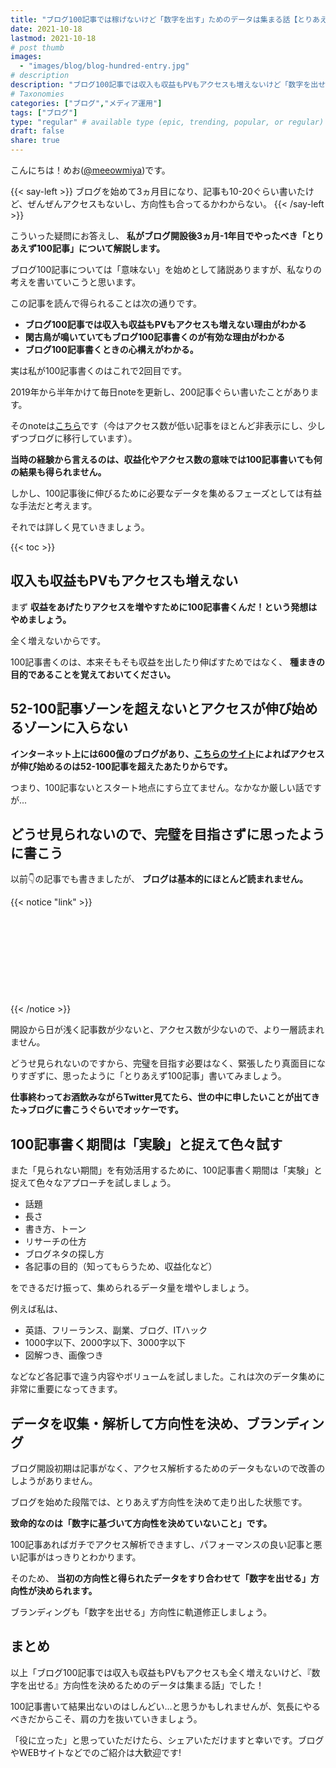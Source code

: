 ```yaml
---
title: "ブログ100記事では稼げないけど「数字を出す」ためのデータは集まる話【とりあえず100記事｜意味ない】"
date: 2021-10-18
lastmod: 2021-10-18
# post thumb
images:
  - "images/blog/blog-hundred-entry.jpg"
# description
description: "ブログ100記事では収入も収益もPVもアクセスも増えないけど「数字を出せる」方向性を決めるためのデータは集まる話をします。"
# Taxonomies
categories: ["ブログ","メディア運用"]
tags: ["ブログ"]
type: "regular" # available type (epic, trending, popular, or regular)
draft: false
share: true
---
```


こんにちは！めお(<u><a href="https://twitter.com/meeowmiya" target="_blank">@meeowmiya</a></u>)です。

{{< say-left >}}
ブログを始めて3ヵ月目になり、記事も10-20ぐらい書いたけど、ぜんぜんアクセスもないし、方向性も合ってるかわからない。
{{< /say-left >}}

こういった疑問にお答えし、<span class="keiko-red"> **私がブログ開設後3ヵ月-1年目でやったべき「とりあえず100記事」について解説します。**</span>

ブログ100記事については「意味ない」を始めとして諸説ありますが、私なりの考えを書いていこうと思います。

この記事を読んで得られることは次の通りです。

* **ブログ100記事では収入も収益もPVもアクセスも増えない理由がわかる**
* **閑古鳥が鳴いていてもブログ100記事書くのが有効な理由がわかる**
* **ブログ100記事書くときの心構えがわかる。**

実は私が100記事書くのはこれで2回目です。

2019年から半年かけて毎日noteを更新し、200記事ぐらい書いたことがあります。

そのnoteは<a href="" target="_blank"><u>こちら</u></a>です（今はアクセス数が低い記事をほとんど非表示にし、少しずつブログに移行しています）。

<span class="keiko-red"> **当時の経験から言えるのは、収益化やアクセス数の意味では100記事書いても何の結果も得られません。**</span>

しかし、100記事後に伸びるために必要なデータを集めるフェーズとしては有益な手法だと考えます。

それでは詳しく見ていきましょう。

{{< toc >}}

## 収入も収益もPVもアクセスも増えない

まず<span class="keiko-red"> **収益をあげたりアクセスを増やすために100記事書くんだ！という発想はやめましょう。**</span>

全く増えないからです。

100記事書くのは、本来そもそも収益を出したり伸ばすためではなく、<span class="keiko-red"> **種まきの目的であることを覚えておいてください。**</span>

## 52-100記事ゾーンを超えないとアクセスが伸び始めるゾーンに入らない

<span class="keiko-red"> **インターネット上には600億のブログがあり、<a href="https://neilpatel.com/blog/5-simple-steps-thatll-help-you-determine-how-often-you-need-to-blog/" target="_blank"><u>こちらのサイト</u></a>によればアクセスが伸び始めるのは52-100記事を超えたあたりからです。**</span>

つまり、100記事ないとスタート地点にすら立てません。なかなか厳しい話ですが...

## どうせ見られないので、完璧を目指さずに思ったように書こう

以前👇の記事でも書きましたが、<span class="keiko-red"> **ブログは基本的にほとんど読まれません。**</span>

{{< notice "link" >}}
<div class="iframely-embed"><div class="iframely-responsive" style="height: 140px; padding-bottom: 0;"><a href="https://menglish.jp/post/blog-bulk-writing/" data-iframely-url="//cdn.iframe.ly/IwNyXmi?card=small"></a></div></div><script async src="//cdn.iframe.ly/embed.js" charset="utf-8"></script>
{{< /notice >}}


開設から日が浅く記事数が少ないと、アクセス数が少ないので、より一層読まれません。

どうせ見られないのですから、完璧を目指す必要はなく、緊張したり真面目になりすぎずに、思ったように「とりあえず100記事」書いてみましょう。


<span class="keiko-red"> **仕事終わってお酒飲みながらTwitter見てたら、世の中に申したいことが出てきた→ブログに書こうぐらいでオッケーです。**</span>

## 100記事書く期間は「実験」と捉えて色々試す

また「見られない期間」を有効活用するために、100記事書く期間は「実験」と捉えて色々なアプローチを試しましょう。

* 話題
* 長さ
* 書き方、トーン
* リサーチの仕方
* ブログネタの探し方
* 各記事の目的（知ってもらうため、収益化など）

をできるだけ振って、集められるデータ量を増やしましょう。

例えば私は、
* 英語、フリーランス、副業、ブログ、ITハック
* 1000字以下、2000字以下、3000字以下
* 図解つき、画像つき

などなど各記事で違う内容やボリュームを試しました。これは次のデータ集めに非常に重要になってきます。

## データを収集・解析して方向性を決め、ブランディング


ブログ開設初期は記事がなく、アクセス解析するためのデータもないので改善のしようがありません。

ブログを始めた段階では、とりあえず方向性を決めて走り出した状態です。

<span class="keiko-red"> **致命的なのは「数字に基づいて方向性を決めていないこと」です。**</span>

100記事あればガチでアクセス解析できますし、パフォーマンスの良い記事と悪い記事がはっきりとわかります。

そのため、<span class="keiko-red"> **当初の方向性と得られたデータをすり合わせて「数字を出せる」方向性が決められます。**</span>

ブランディングも「数字を出せる」方向性に軌道修正しましょう。

## まとめ

以上「ブログ100記事では収入も収益もPVもアクセスも全く増えないけど、『数字を出せる』方向性を決めるためのデータは集まる話」でした！

100記事書いて結果出ないのはしんどい...と思うかもしれませんが、気長にやるべきだからこそ、肩の力を抜いていきましょう。

「役に立った」と思っていただけたら、シェアいただけますと幸いです。ブログやWEBサイトなどでのご紹介は大歓迎です!